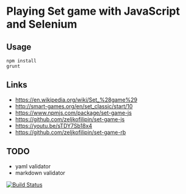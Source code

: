 # Playing Set game with JavaScript and Selenium

## Usage

    npm install
    grunt

## Links

- https://en.wikipedia.org/wiki/Set_%28game%29
- http://smart-games.org/en/set_classic/start/10
- https://www.npmjs.com/package/set-game-js
- https://github.com/zeljkofilipin/set-game-js
- https://youtu.be/sTDY7Sb18x4
- https://github.com/zeljkofilipin/set-game-rb

## TODO

- yaml validator
- markdown validator

[![Build Status](https://travis-ci.org/zeljkofilipin/set-game-js.svg?branch=master)](https://travis-ci.org/zeljkofilipin/set-game-js)
